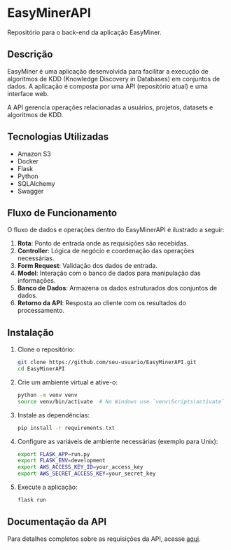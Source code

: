 # EasyMinerAPI

Repositório para o back-end da aplicação EasyMiner.

## Descrição
EasyMiner é uma aplicação desenvolvida para facilitar a execução de algoritmos de KDD (Knowledge Discovery in Databases) em conjuntos de dados.
A aplicação é composta por uma API (repositório atual) e uma interface web.

A API gerencia operações relacionadas a usuários, projetos, datasets e algoritmos de KDD.


## Tecnologias Utilizadas

- Amazon S3
- Docker
- Flask
- Python
- SQLAlchemy
- Swagger

## Fluxo de Funcionamento
O fluxo de dados e operações dentro do EasyMinerAPI é ilustrado a seguir:

1. **Rota**: Ponto de entrada onde as requisições são recebidas.
2. **Controller**: Lógica de negócio e coordenação das operações necessárias.
3. **Form Request**: Validação dos dados de entrada.
4. **Model**: Interação com o banco de dados para manipulação das informações.
5. **Banco de Dados**: Armazena os dados estruturados dos conjuntos de dados.
6. **Retorno da API**: Resposta ao cliente com os resultados do processamento.

## Instalação

1. Clone o repositório:
    ```sh
    git clone https://github.com/seu-usuario/EasyMinerAPI.git
    cd EasyMinerAPI
    ```

2. Crie um ambiente virtual e ative-o:
    ```sh
    python -m venv venv
    source venv/bin/activate  # No Windows use `venv\Scripts\activate`
    ```

3. Instale as dependências:
    ```sh
    pip install -r requirements.txt
    ```

4. Configure as variáveis de ambiente necessárias (exemplo para Unix):
    ```sh
    export FLASK_APP=run.py
    export FLASK_ENV=development
    export AWS_ACCESS_KEY_ID=your_access_key
    export AWS_SECRET_ACCESS_KEY=your_secret_key
    ```

5. Execute a aplicação:
    ```sh
    flask run
    ```

## Documentação da API

Para detalhes completos sobre as requisições da API, acesse [aqui](https://easyminerapi.fly.dev/apidocs).

